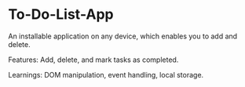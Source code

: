 # To-Do-List-App
An installable application on any device, which enables you to add and delete.  



Features: Add, delete, and mark tasks as completed. 

Learnings: DOM manipulation, event handling, local storage.
